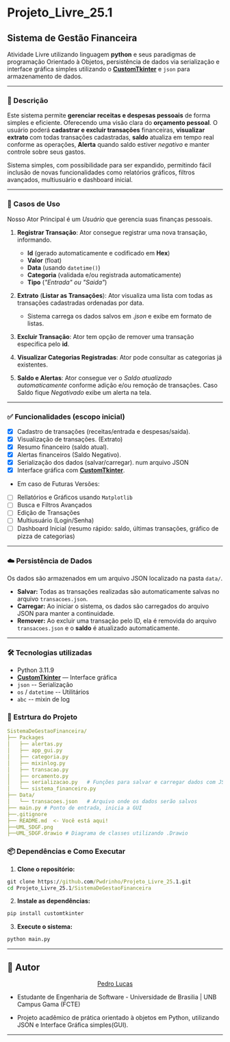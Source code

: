 # Projeto_Livre_25.1

## Sistema de Gestão Financeira
Atividade Livre utilizando linguagem **python** e seus paradigmas de programação Orientado à Objetos, persistência de dados via serialização e interface gráfica simples utilizando o **[CustomTkinter](https://github.com/TomSchimansky/CustomTkinter)** e `json` para armazenamento de dados.

---
### 📌 Descrição
Este sistema permite **gerenciar receitas e despesas pessoais** de forma simples e eficiente. Oferecendo uma visão clara do **orçamento pessoal**. O usuário poderá **cadastrar e excluir transações** financeiras, **visualizar extrato** com todas transações cadastradas, **saldo** atualiza em tempo real conforme as operações, **Alerta** quando saldo estiver *negativo* e manter controle sobre seus gastos.

Sistema simples, com possibilidade para ser expandido, permitindo fácil inclusão de novas funcionalidades como relatórios gráficos, filtros avançados, multiusuário e dashboard inicial.

---
### 🎴 Casos de Uso
 Nosso Ator Principal é um *Usuário* que gerencia suas finanças pessoais.
 1. **Registrar Transação**: Ator consegue registrar uma nova transação, informando.
    - **Id** (gerado automaticamente e codificado em **Hex**)
    - **Valor** (float)
    - **Data** (usando `datetime()`)
    - **Categoria** (validada e/ou registrada automaticamente)
    - **Tipo** (*"Entrada" ou "Saida"*)

2. **Extrato** (**Listar as Transações**): Ator visualiza uma lista com todas as transações cadastradas ordenadas por data.
    - Sistema carrega os dados salvos em *.json* e exibe em formato de listas.

3. **Excluir Transação**: Ator tem opção de remover uma transação especifica pelo **id**.

4. **Visualizar Categorias Registradas**: Ator pode consultar as categorias já existentes.

5. **Saldo e Alertas**: Ator consegue ver o *Saldo atualizado automaticamente* conforme adição e/ou remoção de transações. Caso Saldo fique *Negativado* exibe um alerta na tela.

---
### ✅ Funcionalidades (escopo inicial)

- [x] Cadastro de transações (receitas/entrada e despesas/saida).
- [x] Visualização de transações. (Extrato)
- [x] Resumo financeiro (saldo atual).
- [x] Alertas financeiros (Saldo Negativo).
- [x] Serialização dos dados (salvar/carregar). num arquivo JSON
- [x] Interface gráfica com **[CustomTkinter](https://github.com/TomSchimansky/CustomTkinter)**.
- Em caso de Futuras Versões:
- [ ] Rellatórios e Gráficos usando `Matplotlib`
- [ ] Busca e Filtros Avançados
- [ ] Edição de Transações
- [ ] Multiusuário (Login/Senha)
- [ ] Dashboard Inicial (resumo rápido: saldo, últimas transações, gráfico de pizza de categorias)
---

### ☁️ Persistência de Dados

Os dados são armazenados em um arquivo JSON localizado na pasta `data/`.

- **Salvar:** Todas as transações realizadas são automaticamente salvas no arquivo `transacoes.json`.
- **Carregar:** Ao iniciar o sistema, os dados são carregados do arquivo JSON para manter a continuidade.
- **Remover:** Ao excluir uma transação pelo ID, ela é removida do arquivo `transacoes.json` e o **saldo** é atualizado automaticamente.

---

### 🛠️ Tecnologias utilizadas

- Python 3.11.9
- **[CustomTkinter](https://github.com/TomSchimansky/CustomTkinter)** — Interface gráfica
- `json` -- Serialização
- `os` / `datetime` -- Utilitários
- `abc` -- mixin de log

### 📂 Estrtura do Projeto
```yaml
SistemaDeGestaoFinanceira/
├── Packages
│   ├── alertas.py
│   ├── app_gui.py
│   ├── categoria.py
│   ├── mixinlog.py
│   ├── transacao.py
│   ├── orcamento.py
│   ├── serializacao.py   # Funções para salvar e carregar dados com JSON
│   └── sistema_financeiro.py 
├── Data/
│   └── transacoes.json   # Arquivo onde os dados serão salvos
├── main.py # Ponto de entrada, inicia a GUI
├──.gitignore
├── README.md  <- Você está aqui!
├──UML_SDGF.png
├──UML_SDGF.drawio # Diagrama de classes utilizando .Drawio
```


### 📦 Dependências e Como Executar
1. **Clone o repositório:**

```cmd
git clone https://github.com/Pwdrinho/Projeto_Livre_25.1.git
cd Projeto_Livre_25.1/SistemaDeGestaoFinanceira
```

2. **Instale as dependências:**

```cmd
pip install customtkinter
```

3. **Execute o sistema:**

```cmd
python main.py
```
---

## 👤 Autor
<center><a href="https://github.com/Pwdrinho"> Pedro Lucas  </a></center>

- Estudante de Engenharia de Software - Universidade de Brasilia | UNB Campus Gama (FCTE)

- Projeto acadêmico de prática orientado à objetos em Python, utilizando JSON e Interface Gráfica simples(GUI).

---

<!-- infos para commit
⚠️ deu ruim
🔧 consertando: bugfix
⚙️ funcionando: feat
🪛 arrumando: bugfix / refactor
🧻 deu merda
📦 pacotes: chore
📧 email
🔌 se ligar é sorte
💾 salvando
⭐ commit normal
☁️ cloud
>

